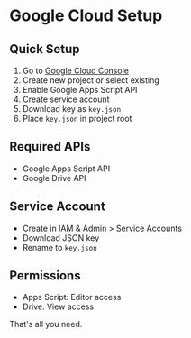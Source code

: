 # Google Cloud Setup

## Quick Setup

1. Go to [Google Cloud Console](https://console.cloud.google.com/)
2. Create new project or select existing
3. Enable Google Apps Script API
4. Create service account
5. Download key as `key.json`
6. Place `key.json` in project root

## Required APIs

- Google Apps Script API
- Google Drive API

## Service Account

- Create in IAM & Admin > Service Accounts
- Download JSON key
- Rename to `key.json`

## Permissions

- Apps Script: Editor access
- Drive: View access

That's all you need.
